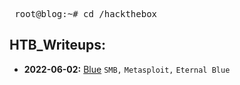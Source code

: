 <pre> root@blog:~# cd /hackthebox </pre>  

## **HTB_Writeups:**  

- **2022-06-02:** [Blue](https://isaac-ken.github.io/posts/hackthebox/Blue.html) `SMB,` `Metasploit,` `Eternal Blue`

